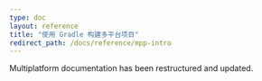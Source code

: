```yaml
---
type: doc
layout: reference
title: "使用 Gradle 构建多平台项目"
redirect_path: /docs/reference/mpp-intro
---
```


Multiplatform documentation has been restructured and updated.